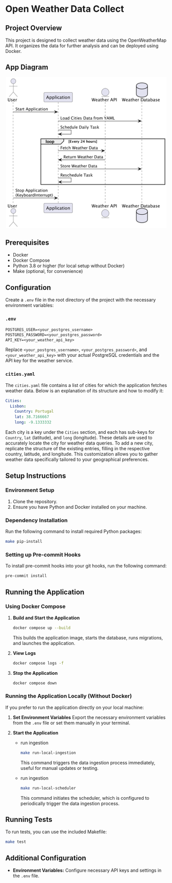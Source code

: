 # Open Weather Data Collect

## Project Overview
This project is designed to collect weather data using the OpenWeatherMap API. It organizes the data for further analysis and can be deployed using Docker.

## App Diagram
<p align="center">
    <img src="docs/sequence.png" alt="drawing" width="500"/>
</p>

## Prerequisites
- Docker
- Docker Compose
- Python 3.8 or higher (for local setup without Docker)
- Make (optional, for convenience)

## Configuration
Create a `.env` file in the root directory of the project with the necessary environment variables:

### `.env`
```env
POSTGRES_USER=<your_postgres_username>
POSTGRES_PASSWORD=<your_postgres_password>
API_KEY=<your_weather_api_key>
```

Replace `<your_postgres_username>`, `<your_postgres_password>`, and `<your_weather_api_key>` with your actual PostgreSQL credentials and the API key for the weather service.

### `cities.yaml`
The `cities.yaml` file contains a list of cities for which the application fetches weather data. Below is an explanation of its structure and how to modify it:

```yaml
Cities:
  Lisbon:
    Country: Portugal
    lat: 38.7166667
    long: -9.1333332
```

Each city is a key under the `Cities` section, and each has sub-keys for `Country`, `lat` (latitude), and `long` (longitude). These details are used to accurately locate the city for weather data queries. To add a new city, replicate the structure of the existing entries, filling in the respective country, latitude, and longitude. This customization allows you to gather weather data specifically tailored to your geographical preferences.

## Setup Instructions

### Environment Setup
1. Clone the repository.
2. Ensure you have Python and Docker installed on your machine.

### Dependency Installation
Run the following command to install required Python packages:
```bash
make pip-install
```

### Setting up Pre-commit Hooks
To install pre-commit hooks into your git hooks, run the following command:
```bash
pre-commit install
```

## Running the Application

### Using Docker Compose
1. **Build and Start the Application**
   ```bash
   docker compose up --build
   ```
   This builds the application image, starts the database, runs migrations, and launches the application.

2. **View Logs**
   ```bash
   docker compose logs -f
   ```

3. **Stop the Application**
   ```bash
   docker compose down
   ```

### Running the Application Locally (Without Docker)
If you prefer to run the application directly on your local machine:
1. **Set Environment Variables**
   Export the necessary environment variables from the `.env` file or set them manually in your terminal.

2. **Start the Application**

   - run ingestion

        ```bash
        make run-local-ingestion
        ```
        This command triggers the data ingestion process immediately, useful for manual updates or testing.

   - run ingestion
        ```bash
        make run-local-scheduler
        ```
        This command initiates the scheduler, which is configured to periodically trigger the data ingestion process.


## Running Tests
To run tests, you can use the included Makefile:
```bash
make test
```

## Additional Configuration
- **Environment Variables:** Configure necessary API keys and settings in the `.env` file.
